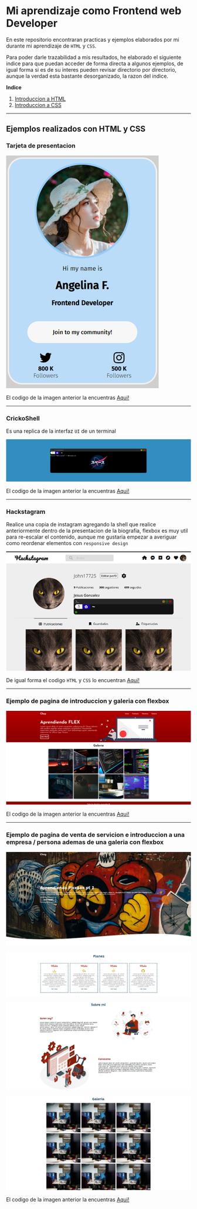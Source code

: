 # Mi aprendizaje como Frontend web Developer
En este repositorio encontraran practicas y ejemplos elaborados por mi durante mi aprendizaje de `HTML` y `CSS`.

Para poder darle trazabilidad a mis resultados, he elaborado el siguiente indice para que puedan acceder de forma directa a algunos ejemplos, de igual forma si es de su interes pueden revisar directorio por directorio, aunque la verdad esta bastante desorganizado, la razon del indice.


**Indice**
<ol>
    <li><a href="/class_css/_html_css_/README.md" target="_blank">Introduccion a HTML</a></li>
    <li><a href="/class_css/_html_css_/units_measure/README.md" target="_blank">Introduccion a CSS</a></li>
</ol>

---
## Ejemplos realizados con HTML y CSS

### Tarjeta de presentacion
![Tarjeta de presentacion](class_css/_html_css_/assets/Tarjeta_presentacion.png)

El codigo de la imagen anterior la encuentras <a href="class_css/_html_css_/Card" target="_blank">Aqui!</a>

---

### CrickoShell
Es una replica de la interfaz `UI` de un terminal

![CrickoShell](class_css/_html_css_/assets/SHELL.png)

El codigo de la imagen anterior la encuentras <a href="class_css/_html_css_/shell" target="_blank">Aqui!</a>

---

### Hackstagram
Realice una copia de instagram agregando la shell que realice anteriormente dentro de la presentacion de la biografia, flexbox es muy util para re-escalar el contenido, aunque me gustaria empezar a averiguar como reordenar elementos con `responsive design`

![CrickoShell](class_css/_html_css_/assets/Hackstagram.png)

De igual forma el codigo `HTML` y `CSS` lo encuentran <a href="class_css/_html_css_/Instagram" target="_blank">Aqui!</a>

---
### Ejemplo de pagina de introduccion y galeria con flexbox

![Ejemplo de pagina con flexbox](class_css/_html_css_/assets/APRENDIENDO%20FLEX.png)

El codigo de la imagen anterior la encuentras <a href="class_css/_clase_5_" target="_blank">Aqui!</a>

---
### Ejemplo de pagina de venta de servicion e introduccion a una empresa / persona ademas de una galeria con flexbox

![Ejemplo de pagina con flexbox](class_css/_html_css_/assets/APRENDIENDO%20FLEX2.png)

![Ejemplo de pagina con flexbox](class_css/_html_css_/assets/APRENDIENDO%20FLEX21.png)

![Ejemplo de pagina con flexbox](class_css/_html_css_/assets/APRENDIENDO%20FLEX22.png)

![Ejemplo de pagina con flexbox](class_css/_html_css_/assets/APRENDIENDO%20FLEX23.png)

El codigo de la imagen anterior la encuentras <a href="class_css/_class_6_" target="_blank">Aqui!</a>

